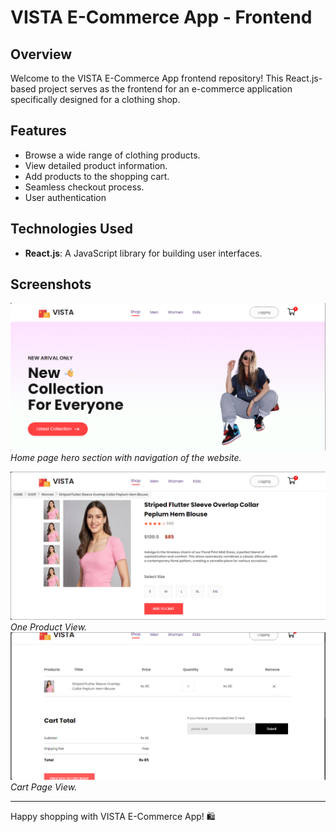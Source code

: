 # VISTA E-Commerce App - Frontend

## Overview

Welcome to the VISTA E-Commerce App frontend repository! This React.js-based project serves as the frontend for an e-commerce application specifically designed for a clothing shop.

## Features

- Browse a wide range of clothing products.
- View detailed product information.
- Add products to the shopping cart.
- Seamless checkout process.
- User authentication

## Technologies Used

- **React.js**: A JavaScript library for building user interfaces.


## Screenshots

![Screenshot 1](./frontend/src/Components/Assets/ss1.png)
*Home page hero section with navigation of the website.*

![Screenshot 2](./frontend/src/Components/Assets/ss2.png)
*One Product View.*
![Screenshot 2](./frontend/src/Components/Assets/ss3.png)
*Cart Page View.*





---

Happy shopping with VISTA E-Commerce App!  🛍️
